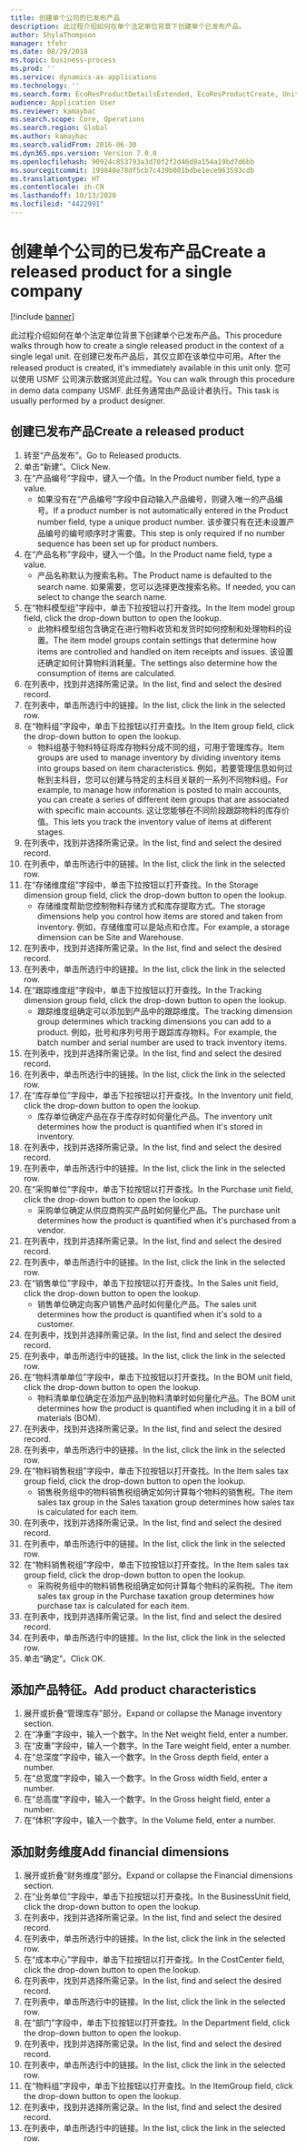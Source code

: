 ```yaml
---
title: 创建单个公司的已发布产品
description: 此过程介绍如何在单个法定单位背景下创建单个已发布产品。
author: ShylaThompson
manager: tfehr
ms.date: 08/29/2018
ms.topic: business-process
ms.prod: ''
ms.service: dynamics-ax-applications
ms.technology: ''
ms.search.form: EcoResProductDetailsExtended, EcoResProductCreate, UnitOfMeasureLookup, DimensionLookup
audience: Application User
ms.reviewer: kamaybac
ms.search.scope: Core, Operations
ms.search.region: Global
ms.author: kamaybac
ms.search.validFrom: 2016-06-30
ms.dyn365.ops.version: Version 7.0.0
ms.openlocfilehash: 90924c853793a3d70f2f2d46d8a154a19bd7d6bb
ms.sourcegitcommit: 199848e78df5cb7c439b001bdbe1ece963593cdb
ms.translationtype: HT
ms.contentlocale: zh-CN
ms.lasthandoff: 10/13/2020
ms.locfileid: "4422991"
---
```

# <a name="create-a-released-product-for-a-single-company"></a><span data-ttu-id="781ba-103">创建单个公司的已发布产品</span><span class="sxs-lookup"><span data-stu-id="781ba-103">Create a released product for a single company</span></span>

[!include [banner](../../includes/banner.md)]

<span data-ttu-id="781ba-104">此过程介绍如何在单个法定单位背景下创建单个已发布产品。</span><span class="sxs-lookup"><span data-stu-id="781ba-104">This procedure walks through how to create a single released product in the context of a single legal unit.</span></span> <span data-ttu-id="781ba-105">在创建已发布产品后，其仅立即在该单位中可用。</span><span class="sxs-lookup"><span data-stu-id="781ba-105">After the released product is created,  it's immediately available in this unit only.</span></span> <span data-ttu-id="781ba-106">您可以使用 USMF 公司演示数据浏览此过程。</span><span class="sxs-lookup"><span data-stu-id="781ba-106">You can walk through this procedure in demo data company USMF.</span></span> <span data-ttu-id="781ba-107">此任务通常由产品设计者执行。</span><span class="sxs-lookup"><span data-stu-id="781ba-107">This task is usually performed by a product designer.</span></span>


## <a name="create-a-released-product"></a><span data-ttu-id="781ba-108">创建已发布产品</span><span class="sxs-lookup"><span data-stu-id="781ba-108">Create a released product</span></span>
1. <span data-ttu-id="781ba-109">转至“产品发布”。</span><span class="sxs-lookup"><span data-stu-id="781ba-109">Go to Released products.</span></span>
2. <span data-ttu-id="781ba-110">单击“新建”。</span><span class="sxs-lookup"><span data-stu-id="781ba-110">Click New.</span></span>
3. <span data-ttu-id="781ba-111">在“产品编号”字段中，键入一个值。</span><span class="sxs-lookup"><span data-stu-id="781ba-111">In the Product number field, type a value.</span></span>
    * <span data-ttu-id="781ba-112">如果没有在“产品编号”字段中自动输入产品编号，则键入唯一的产品编号。</span><span class="sxs-lookup"><span data-stu-id="781ba-112">If a product number is not automatically entered in the Product number field, type a unique product number.</span></span> <span data-ttu-id="781ba-113">该步骤只有在还未设置产品编号的编号顺序时才需要。</span><span class="sxs-lookup"><span data-stu-id="781ba-113">This step is only  required if no number sequence has been set up for product numbers.</span></span>  
4. <span data-ttu-id="781ba-114">在“产品名称”字段中，键入一个值。</span><span class="sxs-lookup"><span data-stu-id="781ba-114">In the Product name field, type a value.</span></span>
    * <span data-ttu-id="781ba-115">产品名称默认为搜索名称。</span><span class="sxs-lookup"><span data-stu-id="781ba-115">The Product name is defaulted to the search name.</span></span> <span data-ttu-id="781ba-116">如果需要，您可以选择更改搜索名称。</span><span class="sxs-lookup"><span data-stu-id="781ba-116">If needed, you can select to change the search name.</span></span>  
5. <span data-ttu-id="781ba-117">在“物料模型组”字段中，单击下拉按钮以打开查找。</span><span class="sxs-lookup"><span data-stu-id="781ba-117">In the Item model group field, click the drop-down button to open the lookup.</span></span>
    * <span data-ttu-id="781ba-118">此物料模型组包含确定在进行物料收货和发货时如何控制和处理物料的设置。</span><span class="sxs-lookup"><span data-stu-id="781ba-118">The item model groups contain settings that determine how items are controlled and handled on item receipts and issues.</span></span> <span data-ttu-id="781ba-119">该设置还确定如何计算物料消耗量。</span><span class="sxs-lookup"><span data-stu-id="781ba-119">The settings also determine how the consumption of items are calculated.</span></span>  
6. <span data-ttu-id="781ba-120">在列表中，找到并选择所需记录。</span><span class="sxs-lookup"><span data-stu-id="781ba-120">In the list, find and select the desired record.</span></span>
7. <span data-ttu-id="781ba-121">在列表中，单击所选行中的链接。</span><span class="sxs-lookup"><span data-stu-id="781ba-121">In the list, click the link in the selected row.</span></span>
8. <span data-ttu-id="781ba-122">在“物料组”字段中，单击下拉按钮以打开查找。</span><span class="sxs-lookup"><span data-stu-id="781ba-122">In the Item group field, click the drop-down button to open the lookup.</span></span>
    * <span data-ttu-id="781ba-123">物料组基于物料特征将库存物料分成不同的组，可用于管理库存。</span><span class="sxs-lookup"><span data-stu-id="781ba-123">Item groups are used to manage inventory by dividing inventory items into groups based on item characteristics.</span></span> <span data-ttu-id="781ba-124">例如，若要管理信息如何过帐到主科目，您可以创建与特定的主科目关联的一系列不同物料组。</span><span class="sxs-lookup"><span data-stu-id="781ba-124">For example, to manage how information is posted to main accounts, you can create a series of different item groups that are associated with specific main accounts.</span></span> <span data-ttu-id="781ba-125">这让您能够在不同阶段跟踪物料的库存价值。</span><span class="sxs-lookup"><span data-stu-id="781ba-125">This lets you track the inventory value of items at different stages.</span></span>  
9. <span data-ttu-id="781ba-126">在列表中，找到并选择所需记录。</span><span class="sxs-lookup"><span data-stu-id="781ba-126">In the list, find and select the desired record.</span></span>
10. <span data-ttu-id="781ba-127">在列表中，单击所选行中的链接。</span><span class="sxs-lookup"><span data-stu-id="781ba-127">In the list, click the link in the selected row.</span></span>
11. <span data-ttu-id="781ba-128">在“存储维度组”字段中，单击下拉按钮以打开查找。</span><span class="sxs-lookup"><span data-stu-id="781ba-128">In the Storage dimension group field, click the drop-down button to open the lookup.</span></span>
    * <span data-ttu-id="781ba-129">存储维度帮助您控制物料存储方式和库存提取方式。</span><span class="sxs-lookup"><span data-stu-id="781ba-129">The storage dimensions help you control how items are stored and taken from inventory.</span></span> <span data-ttu-id="781ba-130">例如，存储维度可以是站点和仓库。</span><span class="sxs-lookup"><span data-stu-id="781ba-130">For example, a storage dimension can be Site and Warehouse.</span></span>  
12. <span data-ttu-id="781ba-131">在列表中，找到并选择所需记录。</span><span class="sxs-lookup"><span data-stu-id="781ba-131">In the list, find and select the desired record.</span></span>
13. <span data-ttu-id="781ba-132">在列表中，单击所选行中的链接。</span><span class="sxs-lookup"><span data-stu-id="781ba-132">In the list, click the link in the selected row.</span></span>
14. <span data-ttu-id="781ba-133">在“跟踪维度组”字段中，单击下拉按钮以打开查找。</span><span class="sxs-lookup"><span data-stu-id="781ba-133">In the Tracking dimension group field, click the drop-down button to open the lookup.</span></span>
    * <span data-ttu-id="781ba-134">跟踪维度组确定可以添加到产品中的跟踪维度。</span><span class="sxs-lookup"><span data-stu-id="781ba-134">The tracking dimension group determines which tracking dimensions you can add to a product.</span></span> <span data-ttu-id="781ba-135">例如，批号和序列号用于跟踪库存物料。</span><span class="sxs-lookup"><span data-stu-id="781ba-135">For example, the batch number and serial number are used to track inventory items.</span></span>  
15. <span data-ttu-id="781ba-136">在列表中，找到并选择所需记录。</span><span class="sxs-lookup"><span data-stu-id="781ba-136">In the list, find and select the desired record.</span></span>
16. <span data-ttu-id="781ba-137">在列表中，单击所选行中的链接。</span><span class="sxs-lookup"><span data-stu-id="781ba-137">In the list, click the link in the selected row.</span></span>
17. <span data-ttu-id="781ba-138">在“库存单位”字段中，单击下拉按钮以打开查找。</span><span class="sxs-lookup"><span data-stu-id="781ba-138">In the Inventory unit field, click the drop-down button to open the lookup.</span></span>
    * <span data-ttu-id="781ba-139">库存单位确定产品在存于库存时如何量化产品。</span><span class="sxs-lookup"><span data-stu-id="781ba-139">The inventory unit determines how the product is quantified when it's stored in inventory.</span></span>  
18. <span data-ttu-id="781ba-140">在列表中，找到并选择所需记录。</span><span class="sxs-lookup"><span data-stu-id="781ba-140">In the list, find and select the desired record.</span></span>
19. <span data-ttu-id="781ba-141">在列表中，单击所选行中的链接。</span><span class="sxs-lookup"><span data-stu-id="781ba-141">In the list, click the link in the selected row.</span></span>
20. <span data-ttu-id="781ba-142">在“采购单位”字段中，单击下拉按钮以打开查找。</span><span class="sxs-lookup"><span data-stu-id="781ba-142">In the Purchase unit field, click the drop-down button to open the lookup.</span></span>
    * <span data-ttu-id="781ba-143">采购单位确定从供应商购买产品时如何量化产品。</span><span class="sxs-lookup"><span data-stu-id="781ba-143">The purchase unit determines how the product is quantified when it's purchased from a vendor.</span></span>  
21. <span data-ttu-id="781ba-144">在列表中，找到并选择所需记录。</span><span class="sxs-lookup"><span data-stu-id="781ba-144">In the list, find and select the desired record.</span></span>
22. <span data-ttu-id="781ba-145">在列表中，单击所选行中的链接。</span><span class="sxs-lookup"><span data-stu-id="781ba-145">In the list, click the link in the selected row.</span></span>
23. <span data-ttu-id="781ba-146">在“销售单位”字段中，单击下拉按钮以打开查找。</span><span class="sxs-lookup"><span data-stu-id="781ba-146">In the Sales unit field, click the drop-down button to open the lookup.</span></span>
    * <span data-ttu-id="781ba-147">销售单位确定向客户销售产品时如何量化产品。</span><span class="sxs-lookup"><span data-stu-id="781ba-147">The sales unit determines how the product is quantified when it's sold to a customer.</span></span>  
24. <span data-ttu-id="781ba-148">在列表中，找到并选择所需记录。</span><span class="sxs-lookup"><span data-stu-id="781ba-148">In the list, find and select the desired record.</span></span>
25. <span data-ttu-id="781ba-149">在列表中，单击所选行中的链接。</span><span class="sxs-lookup"><span data-stu-id="781ba-149">In the list, click the link in the selected row.</span></span>
26. <span data-ttu-id="781ba-150">在“物料清单单位”字段中，单击下拉按钮以打开查找。</span><span class="sxs-lookup"><span data-stu-id="781ba-150">In the BOM unit field, click the drop-down button to open the lookup.</span></span>
    * <span data-ttu-id="781ba-151">物料清单单位确定在添加产品到物料清单时如何量化产品。</span><span class="sxs-lookup"><span data-stu-id="781ba-151">The BOM unit determines how the product is quantified when including it in a bill of materials (BOM).</span></span>  
27. <span data-ttu-id="781ba-152">在列表中，找到并选择所需记录。</span><span class="sxs-lookup"><span data-stu-id="781ba-152">In the list, find and select the desired record.</span></span>
28. <span data-ttu-id="781ba-153">在列表中，单击所选行中的链接。</span><span class="sxs-lookup"><span data-stu-id="781ba-153">In the list, click the link in the selected row.</span></span>
29. <span data-ttu-id="781ba-154">在“物料销售税组”字段中，单击下拉按钮以打开查找。</span><span class="sxs-lookup"><span data-stu-id="781ba-154">In the Item sales tax group field, click the drop-down button to open the lookup.</span></span>
    * <span data-ttu-id="781ba-155">销售税务组中的物料销售税组确定如何计算每个物料的销售税。</span><span class="sxs-lookup"><span data-stu-id="781ba-155">The item sales tax group in the Sales taxation group determines how sales tax is calculated for each item.</span></span>  
30. <span data-ttu-id="781ba-156">在列表中，找到并选择所需记录。</span><span class="sxs-lookup"><span data-stu-id="781ba-156">In the list, find and select the desired record.</span></span>
31. <span data-ttu-id="781ba-157">在列表中，单击所选行中的链接。</span><span class="sxs-lookup"><span data-stu-id="781ba-157">In the list, click the link in the selected row.</span></span>
32. <span data-ttu-id="781ba-158">在“物料销售税组”字段中，单击下拉按钮以打开查找。</span><span class="sxs-lookup"><span data-stu-id="781ba-158">In the Item sales tax group field, click the drop-down button to open the lookup.</span></span>
    * <span data-ttu-id="781ba-159">采购税务组中的物料销售税组确定如何计算每个物料的采购税。</span><span class="sxs-lookup"><span data-stu-id="781ba-159">The item sales tax group in the Purchase taxation group determines how purchase tax is calculated for each item.</span></span>  
33. <span data-ttu-id="781ba-160">在列表中，找到并选择所需记录。</span><span class="sxs-lookup"><span data-stu-id="781ba-160">In the list, find and select the desired record.</span></span>
34. <span data-ttu-id="781ba-161">在列表中，单击所选行中的链接。</span><span class="sxs-lookup"><span data-stu-id="781ba-161">In the list, click the link in the selected row.</span></span>
35. <span data-ttu-id="781ba-162">单击“确定”。</span><span class="sxs-lookup"><span data-stu-id="781ba-162">Click OK.</span></span>

## <a name="add-product-characteristics"></a><span data-ttu-id="781ba-163">添加产品特征。</span><span class="sxs-lookup"><span data-stu-id="781ba-163">Add product characteristics</span></span>
1. <span data-ttu-id="781ba-164">展开或折叠“管理库存”部分。</span><span class="sxs-lookup"><span data-stu-id="781ba-164">Expand or collapse the Manage inventory section.</span></span>
2. <span data-ttu-id="781ba-165">在“净重”字段中，输入一个数字。</span><span class="sxs-lookup"><span data-stu-id="781ba-165">In the Net weight field, enter a number.</span></span>
3. <span data-ttu-id="781ba-166">在“皮重”字段中，输入一个数字。</span><span class="sxs-lookup"><span data-stu-id="781ba-166">In the Tare weight field, enter a number.</span></span>
4. <span data-ttu-id="781ba-167">在“总深度”字段中，输入一个数字。</span><span class="sxs-lookup"><span data-stu-id="781ba-167">In the Gross depth field, enter a number.</span></span>
5. <span data-ttu-id="781ba-168">在“总宽度”字段中，输入一个数字。</span><span class="sxs-lookup"><span data-stu-id="781ba-168">In the Gross width field, enter a number.</span></span>
6. <span data-ttu-id="781ba-169">在“总高度”字段中，输入一个数字。</span><span class="sxs-lookup"><span data-stu-id="781ba-169">In the Gross height field, enter a number.</span></span>
7. <span data-ttu-id="781ba-170">在“体积”字段中，输入一个数字。</span><span class="sxs-lookup"><span data-stu-id="781ba-170">In the Volume field, enter a number.</span></span>

## <a name="add-financial-dimensions"></a><span data-ttu-id="781ba-171">添加财务维度</span><span class="sxs-lookup"><span data-stu-id="781ba-171">Add financial dimensions</span></span>
1. <span data-ttu-id="781ba-172">展开或折叠“财务维度”部分。</span><span class="sxs-lookup"><span data-stu-id="781ba-172">Expand or collapse the Financial dimensions section.</span></span>
2. <span data-ttu-id="781ba-173">在“业务单位”字段中，单击下拉按钮以打开查找。</span><span class="sxs-lookup"><span data-stu-id="781ba-173">In the BusinessUnit field, click the drop-down button to open the lookup.</span></span>
3. <span data-ttu-id="781ba-174">在列表中，找到并选择所需记录。</span><span class="sxs-lookup"><span data-stu-id="781ba-174">In the list, find and select the desired record.</span></span>
4. <span data-ttu-id="781ba-175">在列表中，单击所选行中的链接。</span><span class="sxs-lookup"><span data-stu-id="781ba-175">In the list, click the link in the selected row.</span></span>
5. <span data-ttu-id="781ba-176">在“成本中心”字段中，单击下拉按钮以打开查找。</span><span class="sxs-lookup"><span data-stu-id="781ba-176">In the CostCenter field, click the drop-down button to open the lookup.</span></span>
6. <span data-ttu-id="781ba-177">在列表中，找到并选择所需记录。</span><span class="sxs-lookup"><span data-stu-id="781ba-177">In the list, find and select the desired record.</span></span>
7. <span data-ttu-id="781ba-178">在列表中，单击所选行中的链接。</span><span class="sxs-lookup"><span data-stu-id="781ba-178">In the list, click the link in the selected row.</span></span>
8. <span data-ttu-id="781ba-179">在“部门”字段中，单击下拉按钮以打开查找。</span><span class="sxs-lookup"><span data-stu-id="781ba-179">In the Department field, click the drop-down button to open the lookup.</span></span>
9. <span data-ttu-id="781ba-180">在列表中，找到并选择所需记录。</span><span class="sxs-lookup"><span data-stu-id="781ba-180">In the list, find and select the desired record.</span></span>
10. <span data-ttu-id="781ba-181">在列表中，单击所选行中的链接。</span><span class="sxs-lookup"><span data-stu-id="781ba-181">In the list, click the link in the selected row.</span></span>
11. <span data-ttu-id="781ba-182">在“物料组”字段中，单击下拉按钮以打开查找。</span><span class="sxs-lookup"><span data-stu-id="781ba-182">In the ItemGroup field, click the drop-down button to open the lookup.</span></span>
12. <span data-ttu-id="781ba-183">在列表中，找到并选择所需记录。</span><span class="sxs-lookup"><span data-stu-id="781ba-183">In the list, find and select the desired record.</span></span>
13. <span data-ttu-id="781ba-184">在列表中，单击所选行中的链接。</span><span class="sxs-lookup"><span data-stu-id="781ba-184">In the list, click the link in the selected row.</span></span>

